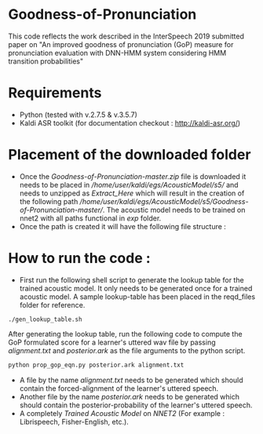 # Goodness-of-Pronunciation
This code reflects the work described in the InterSpeech 2019 submitted paper on "An improved goodness of pronunciation (GoP) measure for pronunciation evaluation with DNN-HMM system considering HMM transition probabilities"

# Requirements
* Python (tested with v.2.7.5 & v.3.5.7)
* Kaldi ASR toolkit (for documentation checkout : http://kaldi-asr.org/)

# Placement of the downloaded folder
* Once the _Goodness-of-Pronunciation-master.zip_ file is downloaded it needs to be placed in _/home/user/kaldi/egs/AcousticModel/s5/_ and needs to unzipped as _Extract_Here_ which will result in the creation of the following path _/home/user/kaldi/egs/AcousticModel/s5/Goodness-of-Pronunciation-master/_. The acoustic model needs to be trained on nnet2 with all paths functional in _exp_ folder.
* Once the path is created it will have the following file structure :

# How to run the code : 
* First run the following shell script to generate the lookup table for the trained acoustic model. It only needs to be generated once for a trained acoustic model. A sample lookup-table has been placed in the reqd_files folder for reference.
```shell
./gen_lookup_table.sh
```
After generating  the lookup table, run the following code to compute the GoP formulated score for a learner's uttered wav file by passing _alignment.txt_ and _posterior.ark_ as the file arguments to the python script. 
```python
python prop_gop_eqn.py posterior.ark alignment.txt
```
* A file by the name _alignment.txt_ needs to be generated which should contain the forced-alignment of the learner's uttered speech.
* Another file by the name _posterior.ark_ needs to be generated which should contain the posterior-probability of the learner's uttered speech.
* A completely _Trained Acoustic Model_ on _NNET2_ (For example : Librispeech, Fisher-English, etc.).


